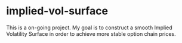 # implied-vol-surface

This is a on-going project. My goal is to construct a smooth Implied Volatility Surface in order to achieve more stable option chain prices. 
